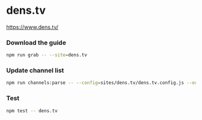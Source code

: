 # dens.tv

https://www.dens.tv/

### Download the guide

```sh
npm run grab -- --site=dens.tv
```

### Update channel list

```sh
npm run channels:parse -- --config=sites/dens.tv/dens.tv.config.js --output=sites/dens.tv/dens.tv.channels.xml
```

### Test

```sh
npm test -- dens.tv
```
